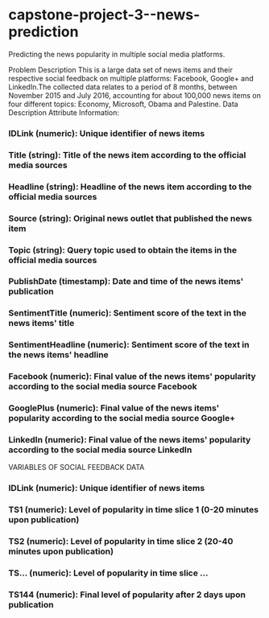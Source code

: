 # capstone-project-3--news-prediction
Predicting the news popularity in multiple social media platforms.

Problem Description 
This is a large data set of news items and their respective social feedback on multiple platforms: Facebook, Google+ and LinkedIn.The collected data relates to a period of 8 months, between November 2015 and July 2016, accounting for about 100,000 news items on four different topics: Economy, Microsoft, Obama and Palestine.
Data Description 
Attribute Information: 
### IDLink (numeric): Unique identifier of news items
### Title (string): Title of the news item according to the official media sources
### Headline (string): Headline of the news item according to the official media sources
### Source (string): Original news outlet that published the news item
### Topic (string): Query topic used to obtain the items in the official media sources
### PublishDate (timestamp): Date and time of the news items' publication
### SentimentTitle (numeric): Sentiment score of the text in the news items' title
### SentimentHeadline (numeric): Sentiment score of the text in the news items' headline
### Facebook (numeric): Final value of the news items' popularity according to the social media source Facebook
### GooglePlus (numeric): Final value of the news items' popularity according to the social media source Google+
### LinkedIn (numeric): Final value of the news items' popularity according to the social media source LinkedIn
VARIABLES OF SOCIAL FEEDBACK DATA
### IDLink (numeric): Unique identifier of news items
### TS1 (numeric): Level of popularity in time slice 1 (0-20 minutes upon publication)
### TS2 (numeric): Level of popularity in time slice 2 (20-40 minutes upon publication)
### TS... (numeric): Level of popularity in time slice ...
### TS144 (numeric): Final level of popularity after 2 days upon publication
